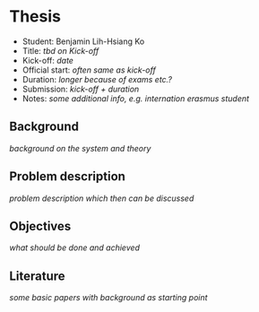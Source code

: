 # Thesis
- Student: Benjamin Lih-Hsiang Ko
- Title: *tbd on Kick-off*
- Kick-off: *date*
- Official start: *often same as kick-off*
- Duration: *longer because of exams etc.?*
- Submission: *kick-off + duration*
- Notes: *some additional info, e.g. internation erasmus student*

## Background
*background on the system and theory*

## Problem description
*problem description which then can be discussed*

## Objectives
*what should be done and achieved*

## Literature
*some basic papers with background as starting point*
